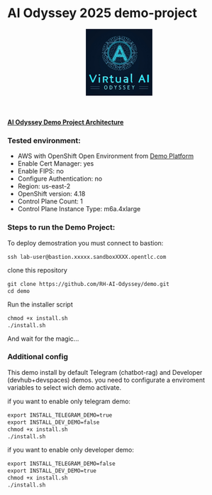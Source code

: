 # AI Odyssey 2025 demo-project
<div align="center">
<img src="./VirtualAIOdysseyLogo.png" width="150" height="150">
</div>
<br/>

<br/><b>[AI Odyssey Demo Project Architecture](https://docs.google.com/presentation/d/17G_gy3ShNI90dFPp-mYdifq7UIO6CpE_A9Ew5iFiISg/edit?usp=sharing)</b>

### Tested environment:
- AWS with OpenShift Open Environment from [Demo Platform](https://demo.redhat.com)
- Enable Cert Manager: yes
- Enable FIPS: no
- Configure Authentication: no
- Region: us-east-2
- OpenShift version: 4.18
- Control Plane Count: 1
- Control Plane Instance Type: m6a.4xlarge

### Steps to run the Demo Project:
To deploy demostration you must connect to bastion:
```
ssh lab-user@bastion.xxxxx.sandboxXXXX.opentlc.com
```
clone this repository
```
git clone https://github.com/RH-AI-Odyssey/demo.git
cd demo
```
Run the installer script
```
chmod +x install.sh
./install.sh
```
And wait for the magic...


### Additional config
This demo install by default Telegram (chatbot-rag) and Developer (devhub+devspaces) demos.
you need to configurate a enviroment variables to select wich demo activate.

if you want to enable only telegram demo:
```
export INSTALL_TELEGRAM_DEMO=true
export INSTALL_DEV_DEMO=false
chmod +x install.sh
./install.sh
``` 

if you want to enable only developer demo:
```
export INSTALL_TELEGRAM_DEMO=false
export INSTALL_DEV_DEMO=true
chmod +x install.sh
./install.sh
``` 
